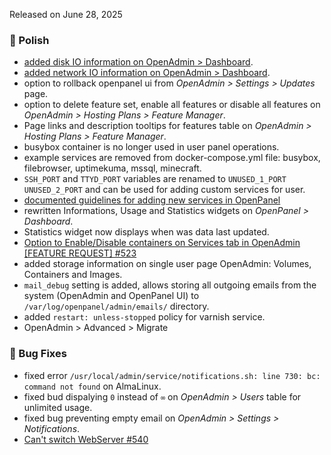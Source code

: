 Released on June 28, 2025

### 💅 Polish
- [added disk IO information on OpenAdmin > Dashboard](https://i.postimg.cc/LHnNj8kV/2025-06-25-18-11.png).
- [added network IO information on OpenAdmin > Dashboard](https://i.postimg.cc/74cY3t41/2025-06-25-18-12.png).
- option to rollback openpanel ui from *OpenAdmin > Settings > Updates* page.
- option to delete feature set, enable all features or disable all features on *OpenAdmin > Hosting Plans > Feature Manager*.
- Page links and description tooltips for features table on *OpenAdmin > Hosting Plans > Feature Manager*.
- busybox container is no longer used in user panel operations.
- example services are removed from docker-compose.yml file: busybox, filebrowser, uptimekuma, mssql, minecraft.
- `SSH_PORT` and `TTYD_PORT` variables are renamed to `UNUSED_1_PORT` `UNUSED_2_PORT` and can be used for adding custom services for user.
- [documented guidelines for adding new services in OpenPanel](https://dev.openpanel.com/images/)
- rewritten Informations, Usage and Statistics widgets on *OpenPanel > Dashboard*.
- Statistics widget now displays when was data last updated.
- [Option to Enable/Disable containers on Services tab in OpenAdmin [FEATURE REQUEST] #523](https://github.com/stefanpejcic/OpenPanel/issues/523)
- added storage information on single user page OpenAdmin: Volumes, Containers and Images.
- `mail_debug` setting is added, allows storing all outgoing emails from the system (OpenAdmin and OpenPanel UI) to `/var/log/openpanel/admin/emails/` directory.
- added `restart: unless-stopped` policy for varnish service.
- OpenAdmin > Advanced > Migrate

### 🐛 Bug Fixes
- fixed error `/usr/local/admin/service/notifications.sh: line 730: bc: command not found` on AlmaLinux.
- fixed bud dispalying `0` instead of `∞` on *OpenAdmin > Users* table for unlimited usage.
- fixed bug preventing empty email on *OpenAdmin > Settings > Notifications*.
- [Can't switch WebServer #540](https://github.com/stefanpejcic/OpenPanel/issues/540)
